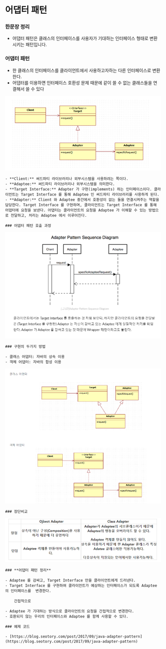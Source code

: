 # 어댑터 패턴

### 한문장 정리

- 어댑터 패턴은 클래스의 인터페이스를 사용자가 기대하는 인터페이스 형태로 변환시키는 패턴입니다.

### 어댑터 패턴

- 한 클래스의 인터페이스를 클라이언트에서 사용하고자하는 다른 인터페이스로 변환한다.
- 어댑터를 이용하면 인터페이스 호환성 문제 때문에 같이 쓸 수 없는 클래스들을 연결해서 쓸 수 있다

![image_1](./adapter/adapter_1.png)

    - **Client:** 써드파티 라이브러리나 외부시스템을 사용하려는 쪽이다.
    - **Adaptee:** 써드파티 라이브러리나 외부시스템을 의미한다.
    - **Target Interface:** Adapter 가 구현(implements) 하는 인터페이스이다. 클라이언트는 Target Interface 를 통해 Adaptee 인 써드파티 라이브러리를 사용하게 된다.
    - **Adapter:** Client 와 Adaptee 중간에서 호환성이 없는 둘을 연결시켜주는 역할을 담당한다. Target Interface 를 구현하며, 클라이언트는 Target Interface 를 통해 어댑터에 요청을 보낸다. 어댑터는 클라이언트의 요청을 Adaptee 가 이해할 수 있는 방법으로 전달하고, 처리는 Adaptee 에서 이루어진다.

    ### 어댑터 패턴 호출 과정

![image_2](./adapter/adapter_2.png)

    ### 구현의 두가지 방법

    - 클래스 어댑터: 자바의 상속 이용
    - 객체 어댑터: 자바의 합성 이용

      

![image_3](./adapter/adapter_3.png)

    ### 장단비교

![image_4](./adapter/adapter_4.png)

    ### **어댑터 패턴 정리**

    - Adaptee 를 감싸고, Target Interface 만을 클라이언트에게 드러낸다.
    - Target Interface 를 구현하여 클라이언트가 예상하는 인터페이스가 되도록 Adaptee 의 인터페이스를  변경한다.

        간접적으로

    - Adaptee 가 기대하는 방식으로 클라이언트의 요청을 간접적으로 변경한다.
    - 호환되지 않는 우리의 인터페이스와 Adaptee 를 함께 사용할 수 있다.

    ### 예제 코드

    - [https://blog.seotory.com/post/2017/09/java-adapter-pattern](https://blog.seotory.com/post/2017/09/java-adapter-pattern)